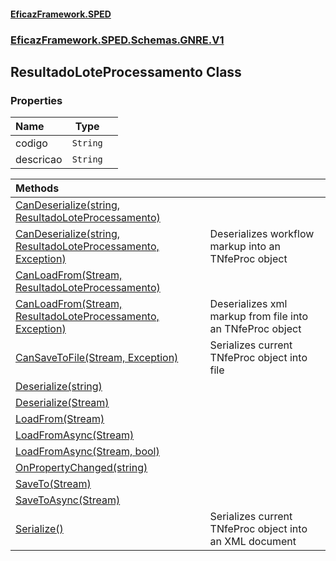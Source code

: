 #### [EficazFramework.SPED](EficazFrameworkSPED.md 'EficazFramework SPED')
### [EficazFramework.SPED.Schemas.GNRE.V1](EficazFramework.SPED.Schemas.GNRE.V1.md 'EficazFramework.SPED.Schemas.GNRE.V1')

## ResultadoLoteProcessamento Class
### Properties

| Name | Type | |
| :--- | :---: | :--- |
| codigo | `String` |  |
| descricao | `String` |  |

| Methods | |
| :--- | :--- |
| [CanDeserialize(string, ResultadoLoteProcessamento)](EficazFramework.SPED.Schemas.GNRE.V1/ResultadoLoteProcessamento/CanDeserialize(string,ResultadoLoteProcessamento).md 'EficazFramework.SPED.Schemas.GNRE.V1.ResultadoLoteProcessamento.CanDeserialize(string, EficazFramework.SPED.Schemas.GNRE.V1.ResultadoLoteProcessamento)') | |
| [CanDeserialize(string, ResultadoLoteProcessamento, Exception)](EficazFramework.SPED.Schemas.GNRE.V1/ResultadoLoteProcessamento/CanDeserialize(string,ResultadoLoteProcessamento,Exception).md 'EficazFramework.SPED.Schemas.GNRE.V1.ResultadoLoteProcessamento.CanDeserialize(string, EficazFramework.SPED.Schemas.GNRE.V1.ResultadoLoteProcessamento, System.Exception)') | Deserializes workflow markup into an TNfeProc object |
| [CanLoadFrom(Stream, ResultadoLoteProcessamento)](EficazFramework.SPED.Schemas.GNRE.V1/ResultadoLoteProcessamento/CanLoadFrom(Stream,ResultadoLoteProcessamento).md 'EficazFramework.SPED.Schemas.GNRE.V1.ResultadoLoteProcessamento.CanLoadFrom(System.IO.Stream, EficazFramework.SPED.Schemas.GNRE.V1.ResultadoLoteProcessamento)') | |
| [CanLoadFrom(Stream, ResultadoLoteProcessamento, Exception)](EficazFramework.SPED.Schemas.GNRE.V1/ResultadoLoteProcessamento/CanLoadFrom(Stream,ResultadoLoteProcessamento,Exception).md 'EficazFramework.SPED.Schemas.GNRE.V1.ResultadoLoteProcessamento.CanLoadFrom(System.IO.Stream, EficazFramework.SPED.Schemas.GNRE.V1.ResultadoLoteProcessamento, System.Exception)') | Deserializes xml markup from file into an TNfeProc object |
| [CanSaveToFile(Stream, Exception)](EficazFramework.SPED.Schemas.GNRE.V1/ResultadoLoteProcessamento/CanSaveToFile(Stream,Exception).md 'EficazFramework.SPED.Schemas.GNRE.V1.ResultadoLoteProcessamento.CanSaveToFile(System.IO.Stream, System.Exception)') | Serializes current TNfeProc object into file |
| [Deserialize(string)](EficazFramework.SPED.Schemas.GNRE.V1/ResultadoLoteProcessamento/Deserialize(string).md 'EficazFramework.SPED.Schemas.GNRE.V1.ResultadoLoteProcessamento.Deserialize(string)') | |
| [Deserialize(Stream)](EficazFramework.SPED.Schemas.GNRE.V1/ResultadoLoteProcessamento/Deserialize(Stream).md 'EficazFramework.SPED.Schemas.GNRE.V1.ResultadoLoteProcessamento.Deserialize(System.IO.Stream)') | |
| [LoadFrom(Stream)](EficazFramework.SPED.Schemas.GNRE.V1/ResultadoLoteProcessamento/LoadFrom(Stream).md 'EficazFramework.SPED.Schemas.GNRE.V1.ResultadoLoteProcessamento.LoadFrom(System.IO.Stream)') | |
| [LoadFromAsync(Stream)](EficazFramework.SPED.Schemas.GNRE.V1/ResultadoLoteProcessamento/LoadFromAsync(Stream).md 'EficazFramework.SPED.Schemas.GNRE.V1.ResultadoLoteProcessamento.LoadFromAsync(System.IO.Stream)') | |
| [LoadFromAsync(Stream, bool)](EficazFramework.SPED.Schemas.GNRE.V1/ResultadoLoteProcessamento/LoadFromAsync(Stream,bool).md 'EficazFramework.SPED.Schemas.GNRE.V1.ResultadoLoteProcessamento.LoadFromAsync(System.IO.Stream, bool)') | |
| [OnPropertyChanged(string)](EficazFramework.SPED.Schemas.GNRE.V1/ResultadoLoteProcessamento/OnPropertyChanged(string).md 'EficazFramework.SPED.Schemas.GNRE.V1.ResultadoLoteProcessamento.OnPropertyChanged(string)') | |
| [SaveTo(Stream)](EficazFramework.SPED.Schemas.GNRE.V1/ResultadoLoteProcessamento/SaveTo(Stream).md 'EficazFramework.SPED.Schemas.GNRE.V1.ResultadoLoteProcessamento.SaveTo(System.IO.Stream)') | |
| [SaveToAsync(Stream)](EficazFramework.SPED.Schemas.GNRE.V1/ResultadoLoteProcessamento/SaveToAsync(Stream).md 'EficazFramework.SPED.Schemas.GNRE.V1.ResultadoLoteProcessamento.SaveToAsync(System.IO.Stream)') | |
| [Serialize()](EficazFramework.SPED.Schemas.GNRE.V1/ResultadoLoteProcessamento/Serialize().md 'EficazFramework.SPED.Schemas.GNRE.V1.ResultadoLoteProcessamento.Serialize()') | Serializes current TNfeProc object into an XML document |
